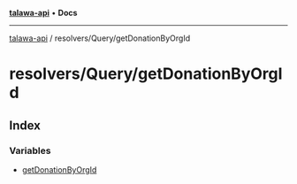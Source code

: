 [**talawa-api**](../../../README.md) • **Docs**

***

[talawa-api](../../../modules.md) / resolvers/Query/getDonationByOrgId

# resolvers/Query/getDonationByOrgId

## Index

### Variables

- [getDonationByOrgId](variables/getDonationByOrgId.md)
